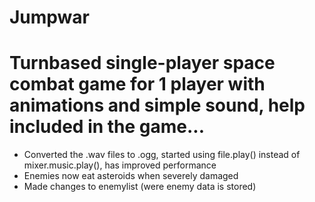 # Jumpwar
# Turnbased single-player space combat game for 1 player with animations and simple sound, help included in the game...
- Converted the .wav files to .ogg, started using file.play() instead of mixer.music.play(), has improved performance
- Enemies now eat asteroids when severely damaged
- Made changes to enemylist (were enemy data is stored)
